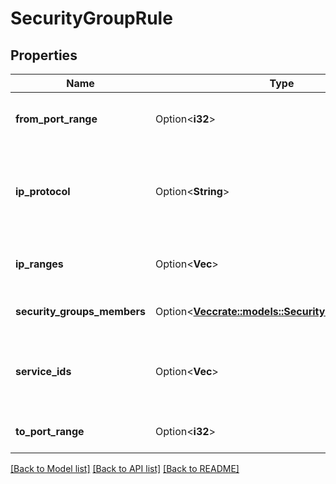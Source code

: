 # SecurityGroupRule

## Properties

Name | Type | Description | Notes
------------ | ------------- | ------------- | -------------
**from_port_range** | Option<**i32**> | The beginning of the port range for the TCP and UDP protocols, or an ICMP type number. | [optional]
**ip_protocol** | Option<**String**> | The IP protocol name (`tcp`, `udp`, `icmp`, or `-1` for all protocols). By default, `-1`. In a Net, this can also be an IP protocol number. For more information, see the [IANA.org website](https://www.iana.org/assignments/protocol-numbers/protocol-numbers.xhtml). | [optional]
**ip_ranges** | Option<**Vec<String>**> | One or more IP ranges for the security group rules, in CIDR notation (for example, `10.0.0.0/16`). | [optional]
**security_groups_members** | Option<[**Vec<crate::models::SecurityGroupsMember>**](SecurityGroupsMember.md)> | Information about one or more members of a security group. | [optional]
**service_ids** | Option<**Vec<String>**> | One or more service IDs to allow traffic from a Net to access the corresponding OUTSCALE services. For more information, see [ReadNetAccessPointServices](#readnetaccesspointservices). | [optional]
**to_port_range** | Option<**i32**> | The end of the port range for the TCP and UDP protocols, or an ICMP code number. | [optional]

[[Back to Model list]](../README.md#documentation-for-models) [[Back to API list]](../README.md#documentation-for-api-endpoints) [[Back to README]](../README.md)


